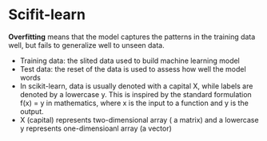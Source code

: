 # Scifit-learn

**Overfitting** means that the model captures the patterns in the training data well, but fails to generalize well to unseen data.

- Training data: the slited data used to build machine learning model
- Test data: the reset of the data is used to assess how well the model words
- In scikit-learn, data is usually denoted with a capital X, while labels are denoted by a lowercase y. This is inspired by the standard formulation f(x) = y in mathematics, where x is the input to a function and y is the output.
- X (capital) represents two-dimensional array ( a matrix) and a lowercase y represents one-dimensioanl array (a vector)
